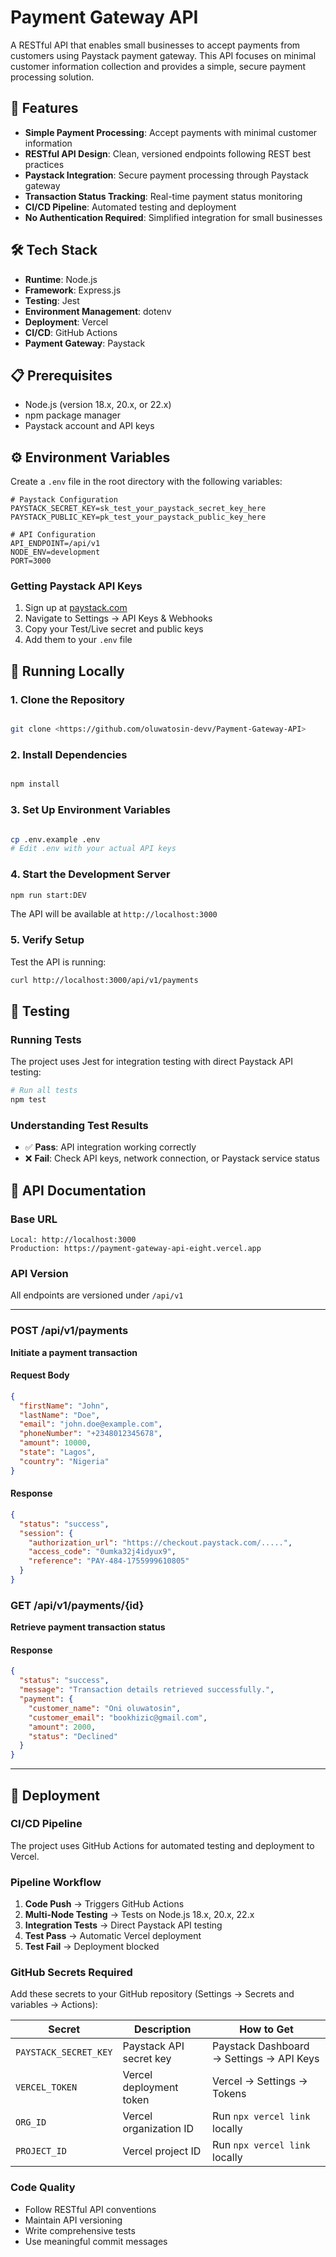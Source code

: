 # Payment Gateway API

A RESTful API that enables small businesses to accept payments from customers using Paystack payment gateway. This API focuses on minimal customer information collection and provides a simple, secure payment processing solution.

## 🚀 Features

- **Simple Payment Processing**: Accept payments with minimal customer information
- **RESTful API Design**: Clean, versioned endpoints following REST best practices
- **Paystack Integration**: Secure payment processing through Paystack gateway
- **Transaction Status Tracking**: Real-time payment status monitoring
- **CI/CD Pipeline**: Automated testing and deployment
- **No Authentication Required**: Simplified integration for small businesses

## 🛠 Tech Stack

- **Runtime**: Node.js
- **Framework**: Express.js
- **Testing**: Jest
- **Environment Management**: dotenv
- **Deployment**: Vercel
- **CI/CD**: GitHub Actions
- **Payment Gateway**: Paystack

## 📋 Prerequisites

- Node.js (version 18.x, 20.x, or 22.x)
- npm package manager
- Paystack account and API keys

## ⚙️ Environment Variables

Create a `.env` file in the root directory with the following variables:

```env
# Paystack Configuration
PAYSTACK_SECRET_KEY=sk_test_your_paystack_secret_key_here
PAYSTACK_PUBLIC_KEY=pk_test_your_paystack_public_key_here

# API Configuration
API_ENDPOINT=/api/v1
NODE_ENV=development
PORT=3000
```

### Getting Paystack API Keys

1. Sign up at [paystack.com](https://paystack.com)
2. Navigate to Settings → API Keys & Webhooks
3. Copy your Test/Live secret and public keys
4. Add them to your `.env` file

## 🚀 Running Locally

### 1. Clone the Repository

```bash

git clone <https://github.com/oluwatosin-devv/Payment-Gateway-API>
```

### 2. Install Dependencies

```bash

npm install
```

### 3. Set Up Environment Variables

```bash

cp .env.example .env
# Edit .env with your actual API keys
```

### 4. Start the Development Server

```bash
npm run start:DEV
```

The API will be available at `http://localhost:3000`

### 5. Verify Setup

Test the API is running:

```bash
curl http://localhost:3000/api/v1/payments
```

## 🧪 Testing

### Running Tests

The project uses Jest for integration testing with direct Paystack API testing:

```bash
# Run all tests
npm test
```

### Understanding Test Results

- ✅ **Pass**: API integration working correctly
- ❌ **Fail**: Check API keys, network connection, or Paystack service status

## 📡 API Documentation

### Base URL

```
Local: http://localhost:3000
Production: https://payment-gateway-api-eight.vercel.app
```

### API Version

All endpoints are versioned under `/api/v1`

---

### POST /api/v1/payments

**Initiate a payment transaction**

#### Request Body

```json
{
  "firstName": "John",
  "lastName": "Doe",
  "email": "john.doe@example.com",
  "phoneNumber": "+2348012345678",
  "amount": 10000,
  "state": "Lagos",
  "country": "Nigeria"
}
```

#### Response

```json
{
  "status": "success",
  "session": {
    "authorization_url": "https://checkout.paystack.com/.....",
    "access_code": "0umka32j4idyux9",
    "reference": "PAY-484-1755999610805"
  }
}
```

### GET /api/v1/payments/{id}

**Retrieve payment transaction status**

#### Response

```json
{
  "status": "success",
  "message": "Transaction details retrieved successfully.",
  "payment": {
    "customer_name": "Oni oluwatosin",
    "customer_email": "bookhizic@gmail.com",
    "amount": 2000,
    "status": "Declined"
  }
}
```

---

## 🚀 Deployment

### CI/CD Pipeline

The project uses GitHub Actions for automated testing and deployment to Vercel.

### Pipeline Workflow

1. **Code Push** → Triggers GitHub Actions
2. **Multi-Node Testing** → Tests on Node.js 18.x, 20.x, 22.x
3. **Integration Tests** → Direct Paystack API testing
4. **Test Pass** → Automatic Vercel deployment
5. **Test Fail** → Deployment blocked

### GitHub Secrets Required

Add these secrets to your GitHub repository (Settings → Secrets and variables → Actions):

| Secret                | Description             | How to Get                               |
| --------------------- | ----------------------- | ---------------------------------------- |
| `PAYSTACK_SECRET_KEY` | Paystack API secret key | Paystack Dashboard → Settings → API Keys |
| `VERCEL_TOKEN`        | Vercel deployment token | Vercel → Settings → Tokens               |
| `ORG_ID`              | Vercel organization ID  | Run `npx vercel link` locally            |
| `PROJECT_ID`          | Vercel project ID       | Run `npx vercel link` locally            |

### Code Quality

- Follow RESTful API conventions
- Maintain API versioning
- Write comprehensive tests
- Use meaningful commit messages
